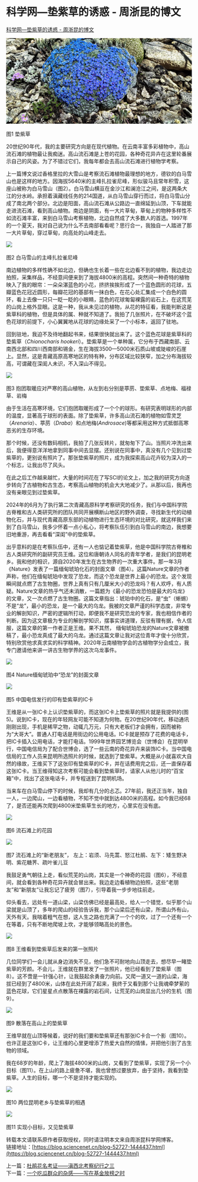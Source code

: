 # 科学网—垫紫草的诱惑 - 周浙昆的博文
[科学网—垫紫草的诱惑 - 周浙昆的博文](https://blog.sciencenet.cn/home.php?mod=space&uid=52727&do=blog&id=1444437) 

 ![](assets/a/f/af82f8d7251aaf798ec3e95a56a874a8.jpg)

图1 垫紫草

20世纪90年代，我的主要研究方向是在现代植物。在云南丰富多彩植物中，高山流石滩的植物最让我痴迷。高山流石滩是上苍的花园，各种奇花异卉在这里轮番展示自己的风姿。为了不错过它们，我每年都会去高山流石滩进行植物学考察。

上一篇博文说过香格里拉的大雪山是考察流石滩植物最理想的地方，德钦的白马雪山也是这样的地方。因海拔5640米的主峰扎拉雀尼峰，形似骏马且常年积雪，这座山被称为白马雪山（图2）。白马雪山横亘在金沙江和澜沧江之间，是这两条大江的分水岭。承担着滇藏线任务的214国道，从白马雪山穿行而过，将白马雪山分成了南北两个部分。北边是阳面，高山流石滩从公路边一直绵延到山顶，下车就能走进流石滩，看到高山植物。南边是阴面，有一大片草甸，草甸上的物种多样性不如流石滩丰富，来到白马雪山考察植物，北边自然成了大多数人的首选。1997年的一个夏天，我对自己说为什么不去南部看看呢？思行合一，我独自一人踏进了那一大片草甸，穿过草甸，向高处的山峰走去。

![](https://blog.sciencenet.cn/static/js/grey.gif)

图2 白马雪山的主峰扎拉雀尼峰

南边植物的多样性确不如北边，但确也生长着一些在北边看不到的植物，我边走边拍照，采集样品，不经意间便来到了海拔4800米的高程。突然间一种奇特的植物映入了我的眼帘：一朵朵湛蓝色的小花，挤挤挨挨形成了一个蓝色圆形的花球，五瓣蓝色花冠近圆形，每瓣花冠的基部有一抹白色，在花心处汇集成一个白色的圆环，看上去像一只只一眨一眨的小眼睛，蓝色的花球匍匐裸露的岩石上，在这荒芜的山岗上格外显眼。这是一种，我从未见过的植物，从花的特征看，我能判断这是紫草科的植物，但是具体的属、种就不知道了。我拍了几张照片，在不破坏这个蓝色花球的前提下，小心翼翼地从花球的边缘处采了一个小标本，返回了驻地。

回到驻地，我迫不及待地翻起书来，结果很快就出来了。这个蓝色花球是紫草科的垫紫草（_Chionocharis hookeri_）。垫紫草是一个单种属，它分布于西藏南部、云南西北部和四川西南部和锡金，生在海拔3500—5000米石质山坡或陡峻的石崖上。显然，这是青藏高原高寒地区的特有种，分布区域比较狭窄，加之分布海拔较高，可谓藏在深闺人未识，不入深山不得见。

![](https://blog.sciencenet.cn/static/js/grey.gif)

图3 抱团取暖应对严寒的高山植物，从左到右分别是葶苈、垫紫草、点地梅、福禄草、岩梅

由于生活在高寒环境，它们抱团取暖形成了一个个的球形。有研究表明球形的内部的温度，显著高于球形的表面。除了垫紫草，许多高山流石滩的植物如雪灵芝（_Arenaria_）、葶苈（_Draba_）和点地梅(_Androsace_)等都采用这种方式抵御高寒恶劣的生存环境。

那个时候，还没有数码相机，我拍了几张反转片，就匆匆下了山。当照片冲洗出来后，我便得意洋洋地拿到同事中间去显摆。还别说在同事中，真没有几个见到过垫紫草的，更别说有照片了。那张垫紫草的照片，成为我探索高山花卉较为深入的一个标志，让我出尽了风头。

在此之后工作越来越忙，大量的时间花在了写SCI的论文上，加之我的研究方向逐步转向了古植物和古生态，考察高山植物的机会大大地减少了。从那以后，我再也没有亲眼见到过垫紫草。

2024年的6月为了执行第二次青藏高原科学考察研究的任务，我们与中国科学院古脊椎和古人类研究所的团队共同开展横断山地区的野外调查，寻找新生代的动植物化石，并与现代青藏高原东部的动植物进行生态环境的对比研究，就这样我们来到了白马雪山，我多少怀着一点小私心，将考察队伍引到白马雪山的南边，我想要旧地重游，再去看看“深闺”中的垫紫草。

出乎意料的是在考察队伍中，还有一人也惦记着垫紫草，他是中国科学院古脊椎和古人类研究所的副研究员王维。这位和唐朝诗人同名的青年学者，是我们的昆明老乡。我和他的相识，源自2020年发生在古生物界的一次重大事件。那一年3月《Nature》发表了一篇缅甸琥珀化石的封面文章（图4）。这篇Nature文章的作者声称，他们在缅甸琥珀中发现了恐龙，而这个恐龙是世界上最小的恐龙。这个发现瞬间就点燃了古生物圈，世界上真有只有几厘米大小的恐龙吗？有人欢呼，有人质疑。Nature文章的热乎气还未消散，一篇题为《最小的恐龙恐怕是最大的乌龙》的文章，又一次点燃了古生物圈。这篇文章指出：琥珀中的化石，是“虫”（蜥蜴）不是“龙”，最小的恐龙，是一个最大的乌龙。我被的文章严谨的科学态度，非常专业的解剖知识，严密的逻辑所打动，即便我不是研究恐龙的专家，我也相信作者的判断。因为这文章极为专业的解剖学知识，摆事实讲道理，反驳有理有据，令人信服，这篇文章的第一作者正是王维。果不其然， 缅甸琥珀恐龙的Nature文章被撤稿了，最小恐龙真成了最大的乌龙。通过这篇文章让我对这位青年才俊十分欣赏，特别欣赏他求真求实的科学精神。2020年云南植物学会的古植物学分会成立，我专门邀请他来讲一讲古生物学界的这次乌龙事件。

![](https://blog.sciencenet.cn/static/js/grey.gif)

图4 Nature缅甸琥珀中“恐龙”的封面文章

![](https://blog.sciencenet.cn/static/js/grey.gif)

图5 中国电信发行的印有垫紫草的IC卡

王维是从一张IC卡上认识垫紫草的，而这张IC卡上垫紫草的照片就是我提供的(图5)。说到IC卡，现在的年轻网友可能不知道为何物。在20世纪90年代，移动通讯刚刚出现，手机是稀罕之物，动辄几万元，只有大老板们才会拥有，因而被称为“大哥大”。普通人打电话是用街边的公用电话。IC卡就是预存了花费的电话卡，把IC卡插入公用电话，才能打电话。1999年世界园艺博览会（世博会）在昆明举行，中国电信局为了配合世博会，选了一些云南的奇花异卉来装饰IC卡。当中国电信局的工作人员来昆明所选照片的时候，就选到了垫紫草。大概是从小就喜欢大自然的缘故，王维买下了这张印有垫紫草的IC卡，并在话费用完之后，还一直保存着这张IC卡。当王维得知这次考察可能会看到垫紫草时，请家人从他儿时的“百宝箱”中，找出了这张电话卡，并专程送到了昆明机场。

当来车在白马雪山停下的时候，我却有几分的忐忑。27年前，我还正当年，独自一人，一边爬山，一边看植物，不知不觉中就到达4800米的高程。如今我已经68了，是否还能再次爬到4800米垫紫草生长的地方，心里实在没有底。

![](https://blog.sciencenet.cn/static/js/grey.gif)

图6 流石滩上的花园

![](https://blog.sciencenet.cn/static/js/grey.gif)

图7 流石滩上的“新老朋友”， 左上：岩须、马先蒿、怒江杜鹃、左下：矮生野决明、紫花糖荠、疏叶雀儿豆

我鼓足勇气朝往上走，看似荒芜的山岗，其实是一个神奇的花园（图6），不经意间，就会看到各种奇花异卉就会冒出来。我边走边看植物边拍照，这些“老朋友”和“新朋友”让我忘记了疲劳（图7），引导着我一步步地往前走。

仰头看去，远处有一道山梁，山梁仿佛已经是最高处，给人一个错觉，似乎那个山梁就是山顶了，多年的爬山的经验告诉我，那个山梁后还有山梁，所谓山外有山，天外有天。我喘着粗气在想，这人生之路也充满了一个个的坎，过了一个还有一个在等着，只有不断地爬坡上坎，才能够领略高处的景色。

![](https://blog.sciencenet.cn/static/js/grey.gif)

图8 王维看到垫紫草后发来的第一张照片

几位同学们一会儿就从身边消失不见，他们急不可耐地向山顶走去，想尽早一睹垫紫草的芳颜。不会儿，王维就在群里发了一张照片，他已经看到了垫紫草（图8）。这不啻是一针强心针，让我鼓起余勇奋力向前。又爬一道又一道的山梁，海拔已经到了4800米，山体在此处开阔了起来，我终于又看到那个让我魂牵梦萦的蓝色花球，它们星星点点散落在裸露的岩石间，让荒芜的山岗显出几分的生机（图9）。

![](https://blog.sciencenet.cn/static/js/grey.gif)

图9 散落在高山上的垫紫草

王维早就在山顶等候着，说好的我们要和垫紫草还有那张IC卡合一个影（图10）。也许正是这张IC卡，让王维的心里更增添了热爱大自然的情愫，并把他引到了古生物的领域。

我在68岁的年龄，爬上了海拔4800米的山岗，又看到了垫紫草，实现了另一个小目标（图11）。在上山的路上疲惫不堪，我也曾想过要放弃，由于坚持，我看到垫紫草。人生的目标，哪一个不是坚持才能实现的。

![](https://blog.sciencenet.cn/static/js/grey.gif)

图10 两位昆明老乡与垫紫草的相遇

![](https://blog.sciencenet.cn/static/js/grey.gif)

图11 实现小目标，又见垫紫草

转载本文请联系原作者获取授权，同时请注明本文来自周浙昆科学网博客。  
链接地址：[https://blog.sciencenet.cn/blog-52727-1444437.html](https://blog.sciencenet.cn/blog-52727-1444437.html)

上一篇：[杜鹃花名考证——滇西北考察纪行之三](https://blog.sciencenet.cn/blog-52727-1442399.html)  
下一篇：[一个吃瓜群众的杂感——写在基金放榜之时](https://blog.sciencenet.cn/blog-52727-1449079.html)